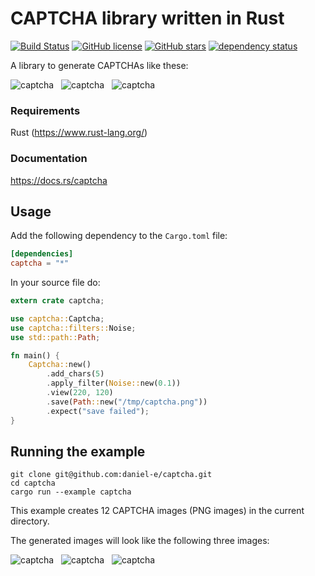 # CAPTCHA library written in Rust
[![Build Status](https://travis-ci.org/daniel-e/captcha.svg?branch=master)](https://travis-ci.org/daniel-e/captcha)
[![GitHub license](https://img.shields.io/github/license/daniel-e/captcha)](https://github.com/daniel-e/captcha/blob/master/LICENSE.md)
[![GitHub stars](https://img.shields.io/github/stars/daniel-e/captcha)](https://github.com/daniel-e/captcha/stargazers)
[![dependency status](https://deps.rs/repo/github/daniel-e/captcha/status.svg)](https://deps.rs/repo/github/daniel-e/captcha)

A library to generate CAPTCHAs like these:

![captcha](doc/captcha3.png) &nbsp; ![captcha](doc/captcha2.png) &nbsp; ![captcha](doc/captcha_mila_medium.png)

### Requirements

Rust (https://www.rust-lang.org/)

### Documentation

https://docs.rs/captcha

## Usage

Add the following dependency to the `Cargo.toml` file:

```toml
[dependencies]
captcha = "*"
```

In your source file do:

```rust
extern crate captcha;

use captcha::Captcha;
use captcha::filters::Noise;
use std::path::Path;

fn main() {
    Captcha::new()
        .add_chars(5)
        .apply_filter(Noise::new(0.1))
        .view(220, 120)
        .save(Path::new("/tmp/captcha.png"))
        .expect("save failed");
}
```

## Running the example

    git clone git@github.com:daniel-e/captcha.git
    cd captcha
    cargo run --example captcha

This example creates 12 CAPTCHA images (PNG images) in the current directory.

The generated images will look like the following three images:

![captcha](doc/captcha1.png) &nbsp; ![captcha](doc/captcha2.png)
&nbsp;
![captcha](doc/captcha3.png)